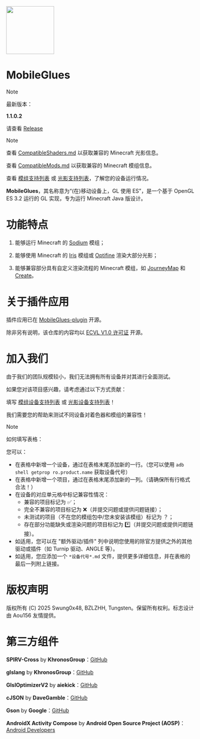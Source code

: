 <img src="assets/MobileGlues-icon.png" width="128">

MobileGlues
====

> [!NOTE]
> 
>最新版本：
>
> **1.1.0.2**
>
> 请查看 [Release](https://github.com/Swung0x48/MobileGlues-release/releases)

> [!NOTE]
> 
> 查看 [CompatibleShaders.md](https://github.com/Swung0x48/MobileGlues-release/blob/main/CompatibleShaders.md) 以获取兼容的 Minecraft 光影信息。
>
> 查看 [CompatibleMods.md](https://github.com/Swung0x48/MobileGlues-release/blob/main/CompatibleMods.md) 以获取兼容的 Minecraft 模组信息。
>
> 查看 [模组支持列表](https://github.com/Swung0x48/MobileGlues-release/blob/main/ModSupportMatrix.md) 或 [光影支持列表](https://github.com/Swung0x48/MobileGlues-release/blob/main/ShaderSupportMatrix.md)，了解您的设备运行情况。

**MobileGlues**，其名称意为“(在)移动设备上，GL 使用 ES”，是一个基于 OpenGL ES 3.2 运行的 GL 实现，专为运行 Minecraft Java 版设计。

功能特点
====

1. 能够运行 Minecraft 的 [Sodium](https://github.com/CaffeineMC/sodium) 模组；

2. 能够使用 Minecraft 的 [Iris](https://github.com/IrisShaders/Iris) 模组或 [Optifine](https://optifine.net/home) 渲染大部分光影；

3. 能够兼容部分具有自定义渲染流程的 Minecraft 模组，如 [JourneyMap](https://teamjm.github.io/journeymap-docs/latest) 和 [Create](https://createmod.net)。

关于插件应用
====

插件应用已在 [MobileGlues-plugin](https://github.com/Swung0x48/MobileGlues-plugin) 开源。

除非另有说明，该仓库的内容均以 [ECVL V1.0 许可证](https://github.com/Swung0x48/MobileGlues-plugin/blob/main/LICENSE.md) 开源。

加入我们
====

由于我们的团队规模较小，我们无法拥有所有设备并对其进行全面测试。

如果您对该项目感兴趣，请考虑通过以下方式贡献：

填写 [模组设备支持列表](https://github.com/Swung0x48/MobileGlues-release/blob/main/ModSupportMatrix.md) 或 [光影设备支持列表](https://github.com/Swung0x48/MobileGlues-release/blob/main/ShaderSupportMatrix.md)！

我们需要您的帮助来测试不同设备对着色器和模组的兼容性！

> [!NOTE]
> 如何填写表格：
> 
> 您可以：
> 
> - 在表格中新增一个设备，通过在表格末尾添加新的一行。（您可以使用 `adb shell getprop ro.product.name` 获取设备代号）
> - 在表格中新增一个项目，通过在表格末尾添加新的一列。（请确保所有行格式合法！）
> - 在设备的对应单元格中标记兼容性情况：
>     - 兼容的项目标记为 ✅；
>     - 完全不兼容的项目标记为 ❌（并提交问题或提供问题链接）；
>     - 未测试的项目（不在您的模组包中/您未安装该模组）标记为 ？；
>     - 存在部分功能缺失或渲染问题的项目标记为 *️⃣（并提交问题或提供问题链接）。
> - 如适用，您可以在 "额外驱动/插件" 列中说明您使用的除官方提供之外的其他驱动或插件（如 Turnip 驱动、ANGLE 等）。
> - 如适用，您应添加一个 `*设备代号*.md` 文件，提供更多详细信息，并在表格的最后一列附上链接。

版权声明
====

版权所有 (C) 2025 Swung0x48, BZLZHH, Tungsten。保留所有权利。标志设计由 Aou156 友情提供。

第三方组件
====

**SPIRV-Cross** by **KhronosGroup**：[GitHub](https://github.com/KhronosGroup/SPIRV-Cross)

**glslang** by **KhronosGroup**：[GitHub](https://github.com/KhronosGroup/glslang)

**GlslOptimizerV2** by **aiekick**：[GitHub](https://github.com/aiekick/GlslOptimizerV2)

**cJSON** by **DaveGamble**：[GitHub](https://github.com/DaveGamble/cJSON)

**Gson** by **Google**：[GitHub](https://github.com/google/gson)  

**AndroidX Activity Compose** by **Android Open Source Project (AOSP)**：[Android Developers](https://developer.android.com/jetpack/androidx/releases/activity)
